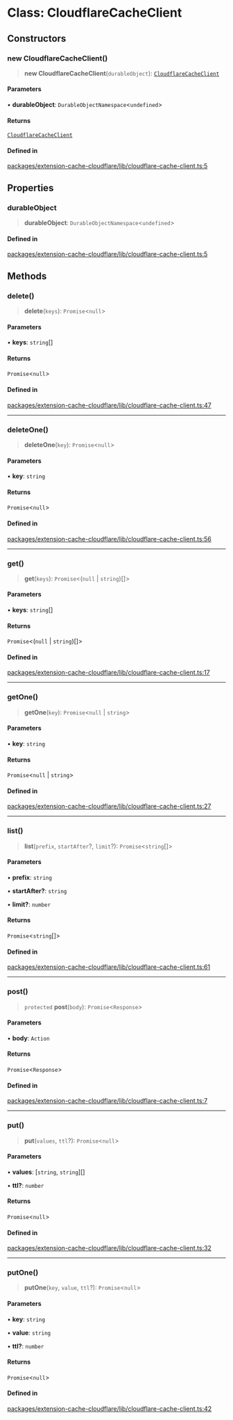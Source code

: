 # Class: CloudflareCacheClient

## Constructors

### new CloudflareCacheClient()

> **new CloudflareCacheClient**(`durableObject`): [`CloudflareCacheClient`](CloudflareCacheClient.md)

#### Parameters

• **durableObject**: `DurableObjectNamespace`\<`undefined`\>

#### Returns

[`CloudflareCacheClient`](CloudflareCacheClient.md)

#### Defined in

[packages/extension-cache-cloudflare/lib/cloudflare-cache-client.ts:5](https://github.com/andreisergiu98/baeta/blob/277f62f15bfdecc05d507a84e60b62e5bc08a747/packages/extension-cache-cloudflare/lib/cloudflare-cache-client.ts#L5)

## Properties

### durableObject

> **durableObject**: `DurableObjectNamespace`\<`undefined`\>

#### Defined in

[packages/extension-cache-cloudflare/lib/cloudflare-cache-client.ts:5](https://github.com/andreisergiu98/baeta/blob/277f62f15bfdecc05d507a84e60b62e5bc08a747/packages/extension-cache-cloudflare/lib/cloudflare-cache-client.ts#L5)

## Methods

### delete()

> **delete**(`keys`): `Promise`\<`null`\>

#### Parameters

• **keys**: `string`[]

#### Returns

`Promise`\<`null`\>

#### Defined in

[packages/extension-cache-cloudflare/lib/cloudflare-cache-client.ts:47](https://github.com/andreisergiu98/baeta/blob/277f62f15bfdecc05d507a84e60b62e5bc08a747/packages/extension-cache-cloudflare/lib/cloudflare-cache-client.ts#L47)

***

### deleteOne()

> **deleteOne**(`key`): `Promise`\<`null`\>

#### Parameters

• **key**: `string`

#### Returns

`Promise`\<`null`\>

#### Defined in

[packages/extension-cache-cloudflare/lib/cloudflare-cache-client.ts:56](https://github.com/andreisergiu98/baeta/blob/277f62f15bfdecc05d507a84e60b62e5bc08a747/packages/extension-cache-cloudflare/lib/cloudflare-cache-client.ts#L56)

***

### get()

> **get**(`keys`): `Promise`\<(`null` \| `string`)[]\>

#### Parameters

• **keys**: `string`[]

#### Returns

`Promise`\<(`null` \| `string`)[]\>

#### Defined in

[packages/extension-cache-cloudflare/lib/cloudflare-cache-client.ts:17](https://github.com/andreisergiu98/baeta/blob/277f62f15bfdecc05d507a84e60b62e5bc08a747/packages/extension-cache-cloudflare/lib/cloudflare-cache-client.ts#L17)

***

### getOne()

> **getOne**(`key`): `Promise`\<`null` \| `string`\>

#### Parameters

• **key**: `string`

#### Returns

`Promise`\<`null` \| `string`\>

#### Defined in

[packages/extension-cache-cloudflare/lib/cloudflare-cache-client.ts:27](https://github.com/andreisergiu98/baeta/blob/277f62f15bfdecc05d507a84e60b62e5bc08a747/packages/extension-cache-cloudflare/lib/cloudflare-cache-client.ts#L27)

***

### list()

> **list**(`prefix`, `startAfter`?, `limit`?): `Promise`\<`string`[]\>

#### Parameters

• **prefix**: `string`

• **startAfter?**: `string`

• **limit?**: `number`

#### Returns

`Promise`\<`string`[]\>

#### Defined in

[packages/extension-cache-cloudflare/lib/cloudflare-cache-client.ts:61](https://github.com/andreisergiu98/baeta/blob/277f62f15bfdecc05d507a84e60b62e5bc08a747/packages/extension-cache-cloudflare/lib/cloudflare-cache-client.ts#L61)

***

### post()

> `protected` **post**(`body`): `Promise`\<`Response`\>

#### Parameters

• **body**: `Action`

#### Returns

`Promise`\<`Response`\>

#### Defined in

[packages/extension-cache-cloudflare/lib/cloudflare-cache-client.ts:7](https://github.com/andreisergiu98/baeta/blob/277f62f15bfdecc05d507a84e60b62e5bc08a747/packages/extension-cache-cloudflare/lib/cloudflare-cache-client.ts#L7)

***

### put()

> **put**(`values`, `ttl`?): `Promise`\<`null`\>

#### Parameters

• **values**: [`string`, `string`][]

• **ttl?**: `number`

#### Returns

`Promise`\<`null`\>

#### Defined in

[packages/extension-cache-cloudflare/lib/cloudflare-cache-client.ts:32](https://github.com/andreisergiu98/baeta/blob/277f62f15bfdecc05d507a84e60b62e5bc08a747/packages/extension-cache-cloudflare/lib/cloudflare-cache-client.ts#L32)

***

### putOne()

> **putOne**(`key`, `value`, `ttl`?): `Promise`\<`null`\>

#### Parameters

• **key**: `string`

• **value**: `string`

• **ttl?**: `number`

#### Returns

`Promise`\<`null`\>

#### Defined in

[packages/extension-cache-cloudflare/lib/cloudflare-cache-client.ts:42](https://github.com/andreisergiu98/baeta/blob/277f62f15bfdecc05d507a84e60b62e5bc08a747/packages/extension-cache-cloudflare/lib/cloudflare-cache-client.ts#L42)
